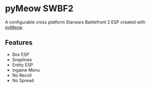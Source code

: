 # pyMeow SWBF2
A configurable cross platform Starwars Battlefront 2 ESP created with [pyMeow](https://github.com/qb-0/pyMeow).

## Features
- Box ESP
- Snaplines
- Entity ESP
- Ingame Menu
- No Recoil
- No Spread
